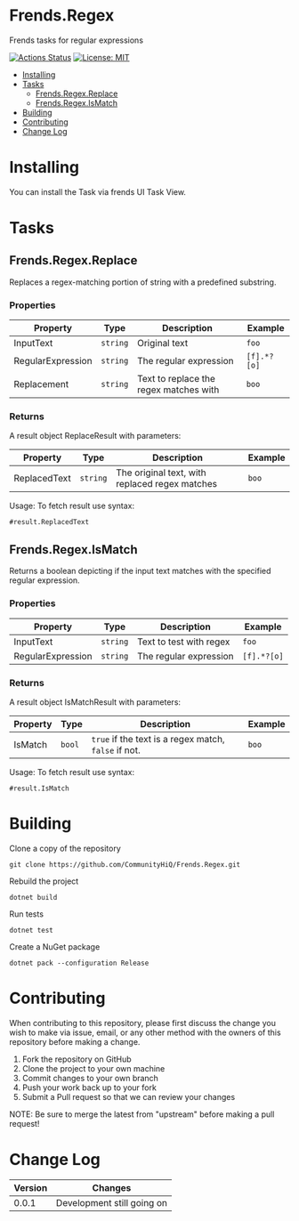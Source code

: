 # Frends.Regex

Frends tasks for regular expressions

[![Actions Status](https://github.com/FrendsPlatform/Frends.Regex/actions/workflows/build_and_test_on_main.yml/badge.svg)](https://github.com/FrendsPlatform/Frends.Regex/actions) [![License: MIT](https://img.shields.io/badge/License-MIT-yellow.svg)](https://opensource.org/licenses/MIT)

- [Installing](#installing)
- [Tasks](#tasks)
     - [Frends.Regex.Replace](#frendsregexreplace)
     - [Frends.Regex.IsMatch](#frendsregexismatch)
- [Building](#building)
- [Contributing](#contributing)
- [Change Log](#change-log)

# Installing

You can install the Task via frends UI Task View.

# Tasks

## Frends.Regex.Replace

Replaces a regex-matching portion of string with a predefined substring.

### Properties

| Property | Type | Description | Example |
| -------- | -------- | -------- | -------- |
| InputText | `string` | Original text                          | `foo` |
| RegularExpression | `string` | The regular expression                 | `[f].*?[o]` |
| Replacement | `string` | Text to replace the regex matches with | `boo` |

### Returns

A result object ReplaceResult with parameters:

| Property | Type | Description | Example |
| -------- | -------- | -------- | -------- |
| ReplacedText | `string` | The original text, with replaced regex matches | `boo` |

Usage:
To fetch result use syntax:

`#result.ReplacedText`

## Frends.Regex.IsMatch

Returns a boolean depicting if the input text matches with the specified regular expression.

### Properties

| Property          | Type     | Description             | Example     |
| ----------------- | -------- | ----------------------- | ----------- |
| InputText         | `string` | Text to test with regex | `foo`       |
| RegularExpression | `string` | The regular expression  | `[f].*?[o]` |

### Returns

A result object IsMatchResult with parameters:

| Property | Type   | Description                                          | Example |
| -------- | ------ | ---------------------------------------------------- | ------- |
| IsMatch  | `bool` | `true` if the text is a regex match, `false` if not. | `boo`   |

Usage:
To fetch result use syntax:

`#result.IsMatch`

# Building

Clone a copy of the repository

`git clone https://github.com/CommunityHiQ/Frends.Regex.git`

Rebuild the project

`dotnet build`

Run tests

`dotnet test`

Create a NuGet package

`dotnet pack --configuration Release`

# Contributing
When contributing to this repository, please first discuss the change you wish to make via issue, email, or any other method with the owners of this repository before making a change.

1. Fork the repository on GitHub
2. Clone the project to your own machine
3. Commit changes to your own branch
4. Push your work back up to your fork
5. Submit a Pull request so that we can review your changes

NOTE: Be sure to merge the latest from "upstream" before making a pull request!

# Change Log

| Version | Changes |
| ------- | ------- |
| 0.0.1   | Development still going on |
